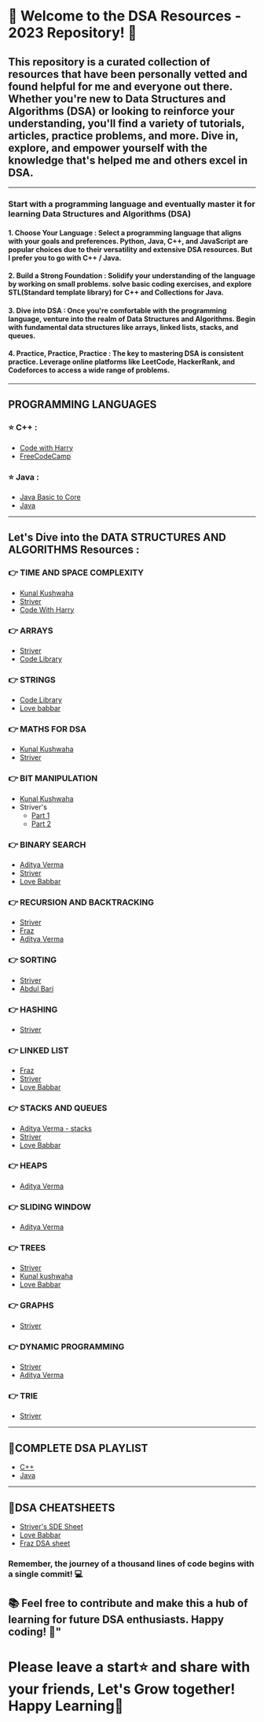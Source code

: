 # 🚀 Welcome to the DSA Resources - 2023 Repository! 🚀 
## This repository is a curated collection of resources that have been personally vetted and found helpful for me and everyone out there. Whether you're new to Data Structures and Algorithms (DSA) or looking to reinforce your understanding, you'll find a variety of tutorials, articles, practice problems, and more. Dive in, explore, and empower yourself with the knowledge that's helped me and others excel in DSA. 
<hr/>

### Start with a programming language and eventually master it for learning Data Structures and Algorithms (DSA)
#### 1. Choose Your Language : Select a programming language that aligns with your goals and preferences. Python, Java, C++, and JavaScript are popular choices due to their versatility and extensive DSA resources. But I prefer you to go with C++ / Java.
#### 2. Build a Strong Foundation : Solidify your understanding of the language by working on small problems. solve basic coding exercises, and explore STL(Standard template library) for C++ and Collections for Java.
#### 3. Dive into DSA : Once you're comfortable with the programming language, venture into the realm of Data Structures and Algorithms. Begin with fundamental data structures like arrays, linked lists, stacks, and queues.
#### 4. Practice, Practice, Practice : The key to mastering DSA is consistent practice. Leverage online platforms like LeetCode, HackerRank, and Codeforces to access a wide range of problems.

<hr/>

## PROGRAMMING LANGUAGES

### ⭐ C++ :
   - [Code with Harry](https://youtube.com/playlist?list=PLu0W_9lII9agpFUAlPFe_VNSlXW5uE0YL&si=um0YQQsYbMueEfws)
   - [FreeCodeCamp](https://youtu.be/8jLOx1hD3_o?si=l0AQTZFyNSfhYgqp)

### ⭐ Java :
  - [Java Basic to Core](https://youtube.com/playlist?list=PLsyeobzWxl7pe_IiTfNyr55kwJPWbgxB5&si=HwXMlneNFT7Ly3if)
  - [Java](https://youtu.be/A74TOX803D0?si=59AtUOQhu4hNbICo)

<hr/>

## Let's Dive into the DATA STRUCTURES AND ALGORITHMS Resources :

### 👉 TIME AND SPACE COMPLEXITY 
  - [Kunal Kushwaha](https://youtu.be/mV3wrLBbuuE?si=_X_2xSHg7t4pM8a-)
  - [Striver](https://youtu.be/FPu9Uld7W-E?si=SsluvLhs83kvsTdH)
  - [Code With Harry](https://youtu.be/vgSKOMsjLbc?si=lN84b5CvnBgSatNL)
### 👉 ARRAYS
  - [Striver](https://youtube.com/playlist?list=PLgUwDviBIf0rENwdL0nEH0uGom9no0nyB&si=8JLvOSCA2G8A69gO)
  - [Code Library](https://youtube.com/playlist?list=PLDdcY4olLQk3zG-972eMoDJHLIz3FiGA6&si=7uIXzn-3Yb3FV_dr)
### 👉 STRINGS
  - [Code Library](https://youtube.com/playlist?list=PLDdcY4olLQk0A0o2U0fOUjmO2v3X6GOxX&si=3fhd5G_oiWcmjdkm)
  - [Love babbar](https://youtu.be/Wdjr6uoZ0e0?si=dJauOcb3hgFS7pna)
### 👉 MATHS FOR DSA
  - [Kunal Kushwaha](https://youtu.be/lmSpZ0bjCyQ?si=VfJCjhy1QkLdWs_Y)
  - [Striver](https://youtu.be/1xNbjMdbjug?si=-ouF5YPjFZMOhTTg)
### 👉 BIT MANIPULATION
  - [Kunal Kushwaha](https://youtu.be/fzip9Aml6og?si=GIREG9xlHeAoBdE_)
  - Striver's
    - [Part 1](https://www.youtube.com/live/5rtVTYAk9KQ?si=wabyW4zmrIAbzElE)
    - [Part 2](https://www.youtube.com/live/ZwU6wSkepBI?si=2JfmGS-5HiyTX_CO)
### 👉 BINARY SEARCH
  - [Aditya Verma](https://youtube.com/playlist?list=PL_z_8CaSLPWeYfhtuKHj-9MpYb6XQJ_f2&si=eY10jgKEkFmWyMaR)
  - [Striver](https://youtube.com/playlist?list=PLgUwDviBIf0pMFMWuuvDNMAkoQFi-h0ZF&si=NN62MSoHWFS-YZ23)
  - [Love Babbar](https://youtube.com/playlist?list=PLDzeHZWIZsTp4pb_WBRahP1tnipLuX9qM&si=Vmj_5rs8ifRm-L3V)
### 👉 RECURSION AND BACKTRACKING
  - [Striver](https://youtube.com/playlist?list=PLgUwDviBIf0rGlzIn_7rsaR2FQ5e6ZOL9&si=A8WRQfobASvROf31)
  - [Fraz](https://youtube.com/playlist?list=PLjkkQ3iH4jy82KRn9jXeFyWzvX7sqYrjE&si=9Ibo5Xa6WnNcBLxv)
  - [Aditya Verma](https://youtube.com/playlist?list=PL_z_8CaSLPWeT1ffjiImo0sYTcnLzo-wY&si=3zMZUGxhf6cyGZWK)
### 👉 SORTING
  - [Striver](https://youtu.be/HGk_ypEuS24?si=oELpWVRHuNMeWpTb)
  - [Abdul Bari](https://youtube.com/playlist?list=PLjuNEWpkTZauDAstircLx0B-tsERPsjtT&si=ySzuN8kZ7l6dM_Fz)
### 👉 HASHING
  - [Striver](https://youtu.be/KEs5UyBJ39g?si=Ecu1LyYBkd9O5J32)
### 👉 LINKED LIST
  - [Fraz](https://youtube.com/playlist?list=PLKZaSt2df1gz775Mz-2gLpY9sld5wH8We&si=jYRxI8XRWgVP0La9)
  - [Striver](https://youtube.com/playlist?list=PLgUwDviBIf0r47RKH7fdWN54AbWFgGuii&si=9yH-zKraRDZ77qxa)
  - [Love Babbar](https://youtube.com/playlist?list=PLDzeHZWIZsTr54_TH_NK4ibFojS4mmQA6&si=ogCHAxuoTiIzwCc9)
### 👉 STACKS AND QUEUES
  - [Aditya Verma - stacks](https://youtube.com/playlist?list=PL_z_8CaSLPWdeOezg68SKkeLN4-T_jNHd&si=ThHYqMXwqbeJzkDe)
  - [Striver](https://youtube.com/playlist?list=PLgUwDviBIf0oSO572kQ7KCSvCUh1AdILj&si=aM4kEvkzWozdmPjb)
  - [Love Babbar](https://youtube.com/playlist?list=PLDzeHZWIZsTrhXYYtx4z8-u8zA-DzuVsj&si=W8wsVH9HX6I9v7F1)
### 👉 HEAPS
  - [Aditya Verma](https://youtube.com/playlist?list=PL_z_8CaSLPWdtY9W22VjnPxG30CXNZpI9&si=2OPEQ8yI8ABumh4L)
### 👉 SLIDING WINDOW
  - [Aditya Verma](https://youtube.com/playlist?list=PL_z_8CaSLPWeM8BDJmIYDaoQ5zuwyxnfj&si=kUg-48SpNybhFjyl)
### 👉 TREES
  - [Striver](https://youtube.com/playlist?list=PLgUwDviBIf0q8Hkd7bK2Bpryj2xVJk8Vk&si=Ac1VZl8e6ro0lSWs)
  - [Kunal kushwaha](https://youtu.be/4s1Tcvm00pA?si=zSnCT6Yph0-ZTtw1)
  - [Love Babbar](https://youtube.com/playlist?list=PLDzeHZWIZsTo87y1ytEAqp7wYlEP3nner&si=qu9zxvcWWqr51gPU)
### 👉 GRAPHS
  - [Striver](https://youtube.com/playlist?list=PLgUwDviBIf0oE3gA41TKO2H5bHpPd7fzn&si=dcHNDntXh8H_Sb2A)
### 👉 DYNAMIC PROGRAMMING
  - [Striver](https://youtube.com/playlist?list=PLgUwDviBIf0qUlt5H_kiKYaNSqJ81PMMY&si=-3RknRI-Hl66azGv)
  - [Aditya Verma](https://youtube.com/playlist?list=PL_z_8CaSLPWekqhdCPmFohncHwz8TY2Go&si=UPSzJbBgRgbsh628)
### 👉 TRIE
  - [Striver](https://youtube.com/playlist?list=PLgUwDviBIf0pcIDCZnxhv0LkHf5KzG9zp&si=BBNVW5uSKwAtA5XT)

<hr/>

## 🧿COMPLETE DSA PLAYLIST 

  - [C++](https://youtube.com/playlist?list=PLDzeHZWIZsTryvtXdMr6rPh4IDexB5NIA&si=arh_QZei_Gb08fzV)
  - [Java](https://youtube.com/playlist?list=PL9gnSGHSqcnr_DxHsP7AW9ftq0AtAyYqJ&si=-8gm7yvqne4nQJJl)

<hr/>

## 📝DSA CHEATSHEETS
  - [Striver's SDE Sheet](https://takeuforward.org/interviews/strivers-sde-sheet-top-coding-interview-problems/)
  - [Love Babbar](https://drive.google.com/file/d/1FMdN_OCfOI0iAeDlqswCiC2DZzD4nPsb/view)
  - [Fraz DSA sheet](https://docs.google.com/spreadsheets/d/1-wKcV99KtO91dXdPkwmXGTdtyxAfk1mbPXQg81R9sFE/edit#gid=0)



### Remember, the journey of a thousand lines of code begins with a single commit! 💻
## 📚 Feel free to contribute and make this a hub of learning for future DSA enthusiasts. Happy coding! 🙌"

# Please leave a start⭐ and share with your friends, Let's Grow together! Happy Learning🙌

